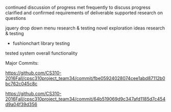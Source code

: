 
continued discussion of progress
met frequently to discuss progress
clarified and confirmed requirements of deliverable
supported research on questions

jquery drop down menu research & testing
novel exploration ideas research & testing
- fushionchart library testing 

tested system overall functionality

Major Commits:

https://github.com/CS310-2016Fall/cpsc310project_team34/commit/fbe05924028074cee1abd87112b0bc762c045c8c

https://github.com/CS310-2016Fall/cpsc310project_team34/commit/64b519069d9c347afd1185d7c454d9a04f39d356
